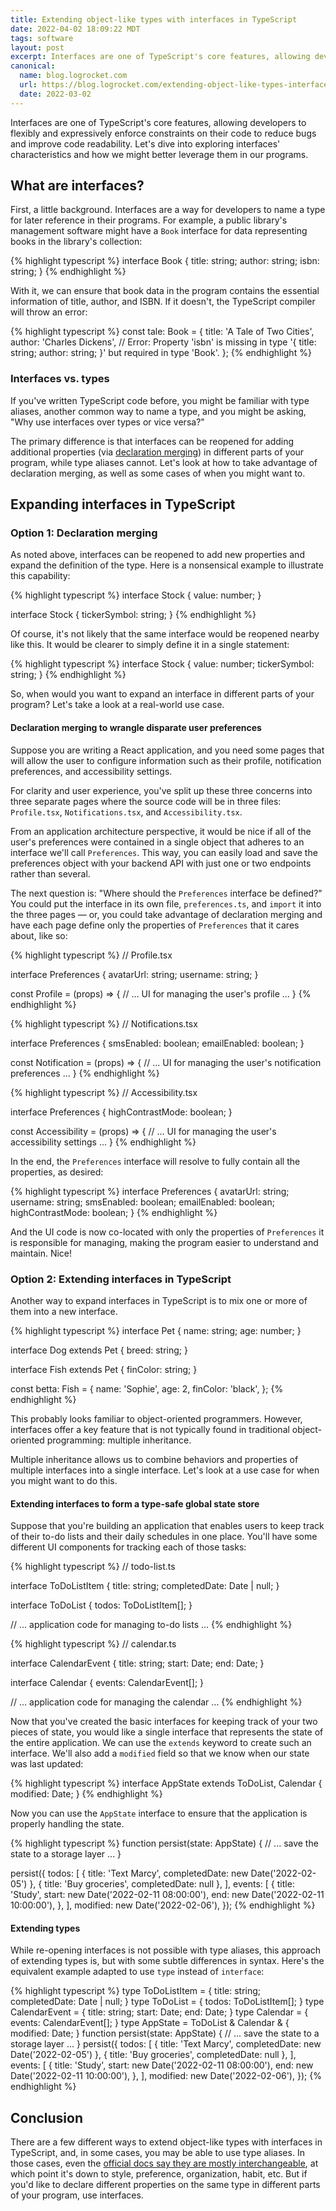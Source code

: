 ```yaml
---
title: Extending object-like types with interfaces in TypeScript
date: 2022-04-02 18:09:22 MDT
tags: software
layout: post
excerpt: Interfaces are one of TypeScript's core features, allowing developers to flexibly and expressively enforce constraints on their code to reduce bugs and improve code readability.
canonical:
  name: blog.logrocket.com
  url: https://blog.logrocket.com/extending-object-like-types-interfaces-typescript/
  date: 2022-03-02
---
```


Interfaces are one of TypeScript's core features, allowing developers to flexibly and expressively enforce constraints on their code to reduce bugs and improve code readability. Let's dive into exploring interfaces' characteristics and how we might better leverage them in our programs.

## What are interfaces?

First, a little background. Interfaces are a way for developers to name a type for later reference in their programs. For example, a public library's management software might have a `Book` interface for data representing books in the library's collection:

{% highlight typescript %}
interface Book {
  title: string;
  author: string;
  isbn: string;
}
{% endhighlight %}

With it, we can ensure that book data in the program contains the essential information of title, author, and ISBN. If it doesn't, the TypeScript compiler will throw an error:

{% highlight typescript %}
const tale: Book = {
  title: 'A Tale of Two Cities',
  author: 'Charles Dickens',
  // Error: Property 'isbn' is missing in type '{ title: string; author: string; }' but required in type 'Book'.
};
{% endhighlight %}

### Interfaces vs. types

If you've written TypeScript code before, you might be familiar with type aliases, another common way to name a type, and you might be asking, "Why use interfaces over types or vice versa?" 

The primary difference is that interfaces can be reopened for adding additional properties (via [declaration merging](https://www.typescriptlang.org/docs/handbook/declaration-merging.html)) in different parts of your program, while type aliases cannot. Let's look at how to take advantage of declaration merging, as well as some cases of when you might want to.

## Expanding interfaces in TypeScript

### Option 1: Declaration merging

As noted above, interfaces can be reopened to add new properties and expand the definition of the type. Here is a nonsensical example to illustrate this capability:

{% highlight typescript %}
interface Stock {
  value: number;
}

interface Stock {
  tickerSymbol: string;
}
{% endhighlight %}

Of course, it's not likely that the same interface would be reopened nearby like this. It would be clearer to simply define it in a single statement:

{% highlight typescript %}
interface Stock {
  value: number;
  tickerSymbol: string;
}
{% endhighlight %}

So, when would you want to expand an interface in different parts of your program? Let's take a look at a real-world use case.

#### Declaration merging to wrangle disparate user preferences

Suppose you are writing a React application, and you need some pages that will allow the user to configure information such as their profile, notification preferences, and accessibility settings. 

For clarity and user experience, you've split up these three concerns into three separate pages where the source code will be in three files: `Profile.tsx`, `Notifications.tsx`, and `Accessibility.tsx`.

From an application architecture perspective, it would be nice if all of the user's preferences were contained in a single object that adheres to an interface we'll call `Preferences`. This way, you can easily load and save the preferences object with your backend API with just one or two endpoints rather than several.

The next question is: "Where should the `Preferences` interface be defined?" You could put the interface in its own file, `preferences.ts`, and `import` it into the three pages — or, you could take advantage of declaration merging and have each page define only the properties of `Preferences` that it cares about, like so:

{% highlight typescript %}
// Profile.tsx

interface Preferences {
  avatarUrl: string;
  username: string;
}

const Profile = (props) => {
  // ... UI for managing the user's profile ...
}
{% endhighlight %}

{% highlight typescript %}
// Notifications.tsx

interface Preferences {
  smsEnabled: boolean;
  emailEnabled: boolean;
}

const Notification = (props) => {
  // ... UI for managing the user's notification preferences ...
}
{% endhighlight %}

{% highlight typescript %}
// Accessibility.tsx

interface Preferences {
  highContrastMode: boolean;
}

const Accessibility = (props) => {
  // ... UI for managing the user's accessibility settings ...
}
{% endhighlight %}

In the end, the `Preferences` interface will resolve to fully contain all the properties, as desired:

{% highlight typescript %}
interface Preferences {
  avatarUrl: string;
  username: string;
  smsEnabled: boolean;
  emailEnabled: boolean;
  highContrastMode: boolean;
}
{% endhighlight %}

And the UI code is now co-located with only the properties of `Preferences` it is responsible for managing, making the program easier to understand and maintain. Nice!

### Option 2: Extending interfaces in TypeScript

Another way to expand interfaces in TypeScript is to mix one or more of them into a new interface.

{% highlight typescript %}
interface Pet {
  name: string;
  age: number;
}

interface Dog extends Pet {
  breed: string;
}

interface Fish extends Pet {
  finColor: string;
}

const betta: Fish = {
  name: 'Sophie',
  age: 2,
  finColor: 'black',
};
{% endhighlight %}

This probably looks familiar to object-oriented programmers. However, interfaces offer a key feature that is not typically found in traditional object-oriented programming: multiple inheritance. 

Multiple inheritance allows us to combine behaviors and properties of multiple interfaces into a single interface. Let's look at a use case for when you might want to do this.

#### Extending interfaces to form a type-safe global state store

Suppose that you're building an application that enables users to keep track of their to-do lists and their daily schedules in one place. You'll have some different UI components for tracking each of those tasks:

{% highlight typescript %}
// todo-list.ts

interface ToDoListItem {
  title: string;
  completedDate: Date | null;
}

interface ToDoList {
  todos: ToDoListItem[];
}

// ... application code for managing to-do lists ...
{% endhighlight %}


{% highlight typescript %}
// calendar.ts

interface CalendarEvent {
  title: string;
  start: Date;
  end: Date;
}

interface Calendar {
  events: CalendarEvent[];
}

// ... application code for managing the calendar ...
{% endhighlight %}

Now that you've created the basic interfaces for keeping track of your two pieces of state, you would like a single interface that represents the state of the entire application. We can use the `extends` keyword to create such an interface. We'll also add a `modified` field so that we know when our state was last updated:

{% highlight typescript %}
interface AppState extends ToDoList, Calendar {
  modified: Date;
}
{% endhighlight %}

Now you can use the `AppState` interface to ensure that the application is properly handling the state.

{% highlight typescript %}
function persist(state: AppState) {
  // ... save the state to a storage layer ...
}

persist({
  todos: [
    { title: 'Text Marcy', completedDate: new Date('2022-02-05') },
    { title: 'Buy groceries', completedDate: null },
  ],
  events: [
    {
      title: 'Study',
      start: new Date('2022-02-11 08:00:00'),
      end: new Date('2022-02-11 10:00:00'),
    },
  ],
  modified: new Date('2022-02-06'),
});
{% endhighlight %}

#### Extending types

While re-opening interfaces is not possible with type aliases, this approach of extending types is, but with some subtle differences in syntax. Here's the equivalent example adapted to use `type` instead of `interface`:

{% highlight typescript %}
type ToDoListItem = {
  title: string;
  completedDate: Date | null;
}
type ToDoList = {
  todos: ToDoListItem[];
}
type CalendarEvent = {
  title: string;
  start: Date;
  end: Date;
}
type Calendar = {
  events: CalendarEvent[];
}
type AppState = ToDoList & Calendar & {
  modified: Date;
}
function persist(state: AppState) {
  // ... save the state to a storage layer ...
}
persist({
  todos: [
    { title: 'Text Marcy', completedDate: new Date('2022-02-05') },
    { title: 'Buy groceries', completedDate: null },
  ],
  events: [
    {
      title: 'Study',
      start: new Date('2022-02-11 08:00:00'),
      end: new Date('2022-02-11 10:00:00'),
    },
  ],
  modified: new Date('2022-02-06'),
});
{% endhighlight %}

## Conclusion

There are a few different ways to extend object-like types with interfaces in TypeScript, and, in some cases, you may be able to use type aliases. In those cases, even the [official docs say they are mostly interchangeable](https://www.typescriptlang.org/docs/handbook/2/everyday-types.html#differences-between-type-aliases-and-interfaces), at which point it's down to style, preference, organization, habit, etc. But if you'd like to declare different properties on the same type in different parts of your program, use interfaces.

